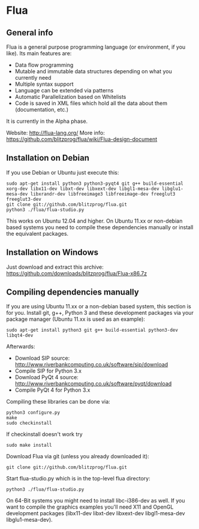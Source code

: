 Flua
====================

General info
---------------------

Flua is a general purpose programming language (or environment, if you like).
Its main features are:

 * Data flow programming
 * Mutable and immutable data structures depending on what you currently need
 * Multiple syntax support
 * Language can be extended via patterns
 * Automatic Parallelization based on Whitelists
 * Code is saved in XML files which hold all the data about them (documentation, etc.)

It is currently in the Alpha phase.

Website: http://flua-lang.org/
More info: https://github.com/blitzprog/flua/wiki/Flua-design-document

Installation on Debian
---------------------
If you use Debian or Ubuntu just execute this:

    sudo apt-get install python3 python3-pyqt4 git g++ build-essential xorg-dev libx11-dev libxt-dev libxext-dev libgl1-mesa-dev libglu1-mesa-dev libxrandr-dev libfreeimage3 libfreeimage-dev freeglut3 freeglut3-dev
    git clone git://github.com/blitzprog/flua.git
    python3 ./flua/flua-studio.py

This works on Ubuntu 12.04 and higher. On Ubuntu 11.xx or non-debian based systems you need to compile these dependencies manually or install the equivalent packages.

Installation on Windows
---------------------
Just download and extract this archive:
https://github.com/downloads/blitzprog/flua/Flua-x86.7z

Compiling dependencies manually
---------------------

If you are using Ubuntu 11.xx or a non-debian based system, this section is for you.
Install git, g++, Python 3 and these development packages via your package manager (Ubuntu 11.xx is used as an example):

    sudo apt-get install python3 git g++ build-essential python3-dev libqt4-dev

Afterwards:

 * Download SIP source: http://www.riverbankcomputing.co.uk/software/sip/download
 * Compile SIP for Python 3.x
 * Download PyQt 4 source: http://www.riverbankcomputing.co.uk/software/pyqt/download
 * Compile PyQt 4 for Python 3.x
 
Compiling these libraries can be done via:

    python3 configure.py
    make
    sudo checkinstall

If checkinstall doesn't work try

    sudo make install

Download Flua via git (unless you already downloaded it):

    git clone git://github.com/blitzprog/flua.git
    
Start flua-studio.py which is in the top-level flua directory:
    
    python3 ./flua/flua-studio.py
    
On 64-Bit systems you might need to install libc-i386-dev as well.
If you want to compile the graphics examples you'll need X11 and OpenGL
development packages (libx11-dev libxt-dev libxext-dev libgl1-mesa-dev libglu1-mesa-dev).
